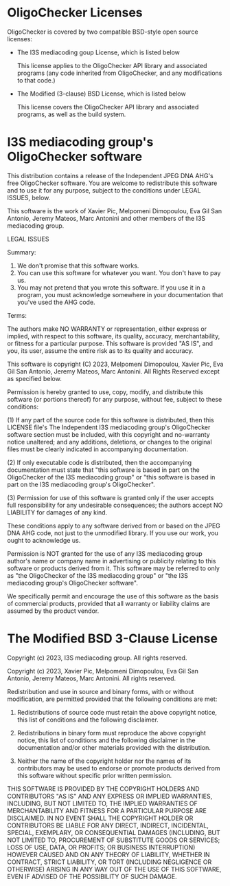 OligoChecker Licenses
====================

OligoChecker is covered by two compatible BSD-style open source licenses:

- The I3S mediacoding goup License, which is listed below

  This license applies to the OligoChecker API library and associated programs
  (any code inherited from OligoChecker, and any modifications to that code.)

- The Modified (3-clause) BSD License, which is listed below

  This license covers the OligoChecker API library and associated programs, as
  well as the build system.


I3S mediacoding group's OligoChecker software
===================================================================================

This distribution contains a release of the Independent JPEG DNA AHG's free
OligoChecker software.  You are welcome to redistribute this software and
to use it for any purpose, subject to the conditions under LEGAL ISSUES,
below.

This software is the work of Xavier Pic, Melpomeni Dimopoulou,
Eva Gil San Antonio, Jeremy Mateos, Marc Antonini
and other members of the I3S mediacoding group.

LEGAL ISSUES

Summary:

1. We don't promise that this software works.
2. You can use this software for whatever you want.  You don't have to pay us.
3. You may not pretend that you wrote this software.  If you use it in a
   program, you must acknowledge somewhere in your documentation that
   you've used the AHG code.

Terms:

The authors make NO WARRANTY or representation, either express or implied,
with respect to this software, its quality, accuracy, merchantability, or
fitness for a particular purpose.  This software is provided "AS IS", and you,
its user, assume the entire risk as to its quality and accuracy.

This software is copyright (C) 2023, Melpomeni Dimopoulou, Xavier Pic,
Eva Gil San Antonio, Jeremy Mateos, Marc Antonini.
All Rights Reserved except as specified below.

Permission is hereby granted to use, copy, modify, and distribute this
software (or portions thereof) for any purpose, without fee, subject to these
conditions:

(1) If any part of the source code for this software is distributed, then this
LICENSE file's The Independent I3S mediacoding group's OligoChecker software
section must be included, with this copyright and
no-warranty notice unaltered; and any additions, deletions, or changes to
the original files must be clearly indicated in accompanying documentation.

(2) If only executable code is distributed, then the accompanying
documentation must state that "this software is based in part on the OligoChecker
of the I3S mediacoding group" or "this software is based in part on
the I3S mediacoding group's OligoChecker".

(3) Permission for use of this software is granted only if the user accepts
full responsibility for any undesirable consequences; the authors accept
NO LIABILITY for damages of any kind.

These conditions apply to any software derived from or based on the JPEG DNA AHG
code, not just to the unmodified library.  If you use our work, you ought to
acknowledge us.

Permission is NOT granted for the use of any  I3S mediacoding group author's name or company
name in advertising or publicity relating to this software or products derived from
it.  This software may be referred to only as "the OligoChecker
of the I3S mediacoding group" or "the I3S mediacoding group's OligoChecker software".

We specifically permit and encourage the use of this software as the basis of
commercial products, provided that all warranty or liability claims are
assumed by the product vendor.


The Modified BSD 3-Clause License
=================================

Copyright (c) 2023, I3S mediacoding group.
All rights reserved.

Copyright (c) 2023, Xavier Pic, Melpomeni Dimopoulou,
Eva Gil San Antonio, Jeremy Mateos, Marc Antonini.
All rights reserved.

Redistribution and use in source and binary forms, with or without
modification, are permitted provided that the following conditions are met:

1. Redistributions of source code must retain the above copyright notice, this
   list of conditions and the following disclaimer.

2. Redistributions in binary form must reproduce the above copyright notice,
   this list of conditions and the following disclaimer in the documentation
   and/or other materials provided with the distribution.

3. Neither the name of the copyright holder nor the names of its
   contributors may be used to endorse or promote products derived from
   this software without specific prior written permission.

THIS SOFTWARE IS PROVIDED BY THE COPYRIGHT HOLDERS AND CONTRIBUTORS "AS IS"
AND ANY EXPRESS OR IMPLIED WARRANTIES, INCLUDING, BUT NOT LIMITED TO, THE
IMPLIED WARRANTIES OF MERCHANTABILITY AND FITNESS FOR A PARTICULAR PURPOSE ARE
DISCLAIMED. IN NO EVENT SHALL THE COPYRIGHT HOLDER OR CONTRIBUTORS BE LIABLE
FOR ANY DIRECT, INDIRECT, INCIDENTAL, SPECIAL, EXEMPLARY, OR CONSEQUENTIAL
DAMAGES (INCLUDING, BUT NOT LIMITED TO, PROCUREMENT OF SUBSTITUTE GOODS OR
SERVICES; LOSS OF USE, DATA, OR PROFITS; OR BUSINESS INTERRUPTION) HOWEVER
CAUSED AND ON ANY THEORY OF LIABILITY, WHETHER IN CONTRACT, STRICT LIABILITY,
OR TORT (INCLUDING NEGLIGENCE OR OTHERWISE) ARISING IN ANY WAY OUT OF THE USE
OF THIS SOFTWARE, EVEN IF ADVISED OF THE POSSIBILITY OF SUCH DAMAGE.
